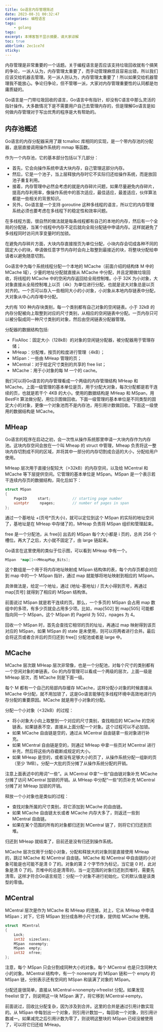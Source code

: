 ```yaml
---
title: Go语言内存管理简述
date: 2023-08-31 00:32:47
categories: 编程语言
tags: 
    - golang
tags:
excerpt: 本博客暂不显示摘要，请大家谅解
toc: true
abbrlink: 2ec1ce7d
sticky:
---
```


内存管理是非常重要的一个话题。关于编程语言是否应该支持垃圾回收就有个搞笑的争论，一派人认为，内存管理太重要了，而手动管理麻烦且容易出错，所以我们应该交给机器去管理。另一派人则认为，内存管理太重要了！所以如果交给机器管理我不能放心。争论归争论，但不管哪一派，大家对内存管理重要性的认同都是勿庸质疑的。

<!-- more -->

Go语言是一门带垃圾回收的语言，Go语言中有指针，却没有C语言中那么灵活的指针操作。大多数情况下是不需要用户自己去管理内存的，但是理解Go语言是如何做内存管理对于写出优秀的程序是大有帮助的。

## 内存池概述

Go语言的内存分配器采用了跟 tcmalloc 库相同的实现，是一个带内存池的分配器，底层直接调用操作系统的 mmap 等函数。

作为一个内存池，它的基本部分包括以下几部分：

- 首先，它会向操作系统申请大块内存，自己管理这部分内存。
- 然后，它是一个池子，当上层释放内存时它不实际归还给操作系统，而是放回池子重复利用。
- 接着，内存管理中必然会考虑的就是内存碎片问题，如果尽量避免内存碎片，提高内存利用率，像操作系统中的首次适应，最佳适应，最差适应，伙伴算法都是一些相关的背景知识。
- 另外，Go语言是一个支持 goroutine 这种多线程的语言，所以它的内存管理系统必须也要考虑在多线程下的稳定性和效率问题。



在多线程方面，很自然的做法就是每条线程都有自己的本地的内存，然后有一个全局的分配链，当某个线程中内存不足后就向全局分配链中申请内存。这样就避免了多线程同时访问共享变量时的加锁。

在避免内存碎片方面，大块内存直接按页为单位分配，小块内存会切成各种不同的固定大小的块，申请做任意字节内存时会向上取整到最接近的块，将整块分配给申请者以避免随意切割。

Go语言中为每个系统线程分配一个本地的 MCache（前面介绍的结构体 M 中的 MCache 域），少量的地址分配就直接从 MCache 中分配，并且定期做垃圾回收，将线程的 MCache 中的空闲内存返回给全局控制堆。小于 32K 为小对象，大对象直接从全局控制堆上以页（4k）为单位进行分配，也就是说大对象总是以页对齐的。一个页可以存入一些相同大小的小对象，小对象从本地内存链表中分配，大对象从中心内存堆中分配。

大约有 100 种内存块类别，每一个类别都有自己对象的空闲链表。小于 32kB 的内存分配被向上取整到对应的尺寸类别，从相应的空闲链表中分配。一页内存只可以被分裂成同一种尺寸类别的对象，然后由空闲链表分配器管理。

分配器的数据结构包括:

- FixAlloc：固定大小（128kB）的对象的空闲链分配器，被分配器用于管理存储；
- MHeap：分配堆，按页的粒度进行管理（4kB）；
- MSpan：一些由 MHeap 管理的页；
- MCentral：对于给定尺寸类别的共享的 free list；
- MCache：用于小对象的每 M 一个的 cache。



我们可以将Go语言的内存管理看成一个两级的内存管理结构 MHeap 和 MCache。上面一级管理的基本单位是页，用于分配大对象，每次分配都是若干连续的页，也就是若干个 4KB 的大小。使用的数据结构是 MHeap 和 MSpan，用 BestFit 算法做分配，用位示图做回收。下面一级管理的基本单位是不同类型的固定大小的对象，更像一个对象池而不是内存池，用引用计数做回收。下面这一级使用的数据结构是 MCache。

## MHeap

Go语言的程序在启动之初，会一次性从操作系统那里申请一大块内存作为内存池。这块内存空间会放在一个叫 Mheap 的 struct 中管理，Mheap 负责将这一整块内存切割成不同的区域，并将其中一部分的内存切割成合适的大小，分配给用户使用。

MHeap 层次用于直接分配较大（>32kB）的内存空间，以及给 MCentral 和 MCache 等下层提供空间。它管理的基本单位是 MSpan。MSpan 是一个表示若干连续内存页的数据结构，简化后如下：

```go
struct MSpan
{
    PageID     start;          // starting page number
    uintptr     npages;        // number of pages in span
};
```

通过一个基地址 +(页号*页大小)，就可以定位到这个 MSpan 的实际的地址空间了，基地址是在 MHeap 中存储了的，MHeap 负责将 MSpan 组织和管理起来。

free 是一个分配池，从 free[i] 出去的 MSpan 每个大小都是 i 页的，总共 256 个槽位。再大了之后，大小就不固定了，由 large 链起来。

Go语言在这里使用的类似于位示图，可以看到 MHeap 中有一个。

```go
MSpan  *map[1<<MHeapMap_Bits];
```

这个数组是一个用于将内存地址映射成 MSpan 结构体的表，每个内存页都会对应到 map 中的一个 MSpan 指针，通过 map 就能够将地址映射到相应的 MSpan。

具体做法是，给定一个地址，通过 (地址-基地址) / 页大小得到页号，再通过 map[页号] 就得到了相应的 MSpan 结构体。

前面说过 MSpan 就是若干连续的页。那么，一个多页的 MSpan 会占用 map 数组中的多项，有多少页就会占用多少项。比如，map[502] 到 map[505] 可能都指向同一个 MSpan，这个 MSpan 的 PageId 为 502，npages 为 4。

回收一个 MSpan 时，首先会查找它相邻的页的址址，再通过 map 映射得到该页对应的 MSpan，如果 MSpan 的 state 是未使用，则可以将两者进行合并。最后会将这页或者合并后的页归还到 free[] 分配池或者是 large 中。

## MCache

MCache 层次跟 MHeap 层次非常像，也是一个分配池，对每个尺寸的类别都有一个空闲对象的单链表。Go 的内存管理可以看成一个两级的层次，上面一级是 MHeap 层次，而 MCache 则是下面一级。

每个 M 都有一个自己的局部内存缓存 MCache，这样分配小对象的时候直接从 MCache 中分配，就不用加锁了，这是Go语言能够在多线程环境中高效地进行内存分配的重要原因。MCache 就是用于小对象的分配。

分配一个小对象（<32kB）的过程：

- 将小对象大小向上取整到一个对应的尺寸类别，查找相应的 MCache 的空闲链表。如果链表不空，直接从上面分配一个对象。这个过程可以不必加锁。
- 如果 MCache 自由链是空的，通过从 MCentral 自由链拿一些对象进行补充。
- 如果 MCentral 自由链是空的，则通过 MHeap 中拿一些页对 MCentral 进行补充，然后将这些内存截断成规定的大小。
- 如果 MHeap 是空的，或者没有足够大小的页了，从操作系统分配一组新的页（至少 1MB）。分配一大批的页分摊了从操作系统分配的开销。


注意上面表述中的用词“一些”。从 MCentral 中拿“一些“自由链对象补充 MCache 分摊了访问 MCentral 加锁的开销。从 MHeap 中分配“一些“的页补充 MCentral 分摊了对 MHeap 加锁的开销。

释放一个小对象也是类似的过程：

- 查找对象所属的尺寸类别，将它添加到 MCache 的自由链。
- 如果 MCache 自由链太长或者 MCache 内存大多了，则返还一些到 MCentral 自由链。
- 如果在某个范围的所有的对象都归还到 MCentral 链了，则将它们归还到页堆。


归还到 MHeap 就结束了，目前还是没有归还到操作系统。

MCache 层次仅用于分配小对象，分配和释放大的对象则是直接使用 MHeap 的，跳过 MCache 和 MCentral 自由链。MCache 和 MCentral 中自由链的小对象可能是也可能不是清 0 了的。对象的第 2 个字节作为标记，当它是 0 时，此对象是清 0 了的。页堆中的总是清零的，当一定范围的对象归还到页堆时，需要先清零。这样才符合Go语言规范：分配一个对象不进行初始化，它的默认值是该类型的零值。

## MCentral

MCentral 层次是作为 MCache 和 MHeap 的连接。对上，它从 MHeap 中申请 MSpan；对下，它将 MSpan 划分成各种小尺寸对象，提供给 MCache 使用。

```go
struct  MCentral
{
    Lock;
    int32  sizeclass;
    MSpan  nonempty;
    MSpan  empty;
    int32  nfree;
};
```

注意，每个 MSpan 只会分割成同种大小的对象。每个 MCentral 也是只含同种大小的对象。MCentral 结构中，有一个 nonempty 的 MSpan 链和一个 empty 的 MSpan 链，分别表示还有空间的 MSpan 和装满了对象的 MSpan。

分配还是很简单，直接从 MCentral->nonempty->freelist 分配。如果发现 freelist 空了，则说明这一块 MSpan 满了，将它移到 MCentral->empty。

前面说过，回收比分配复杂，因为涉及到合并。这里的合并是通过引用计数实现的。从 MSpan 中每划出一个对象，则引用计数加一，每回收一个对象，则引用计数减一。如果减完之后引用计数为零了，则说明这整块的 MSpan 已经没被使用了，可以将它归还给 MHeap。